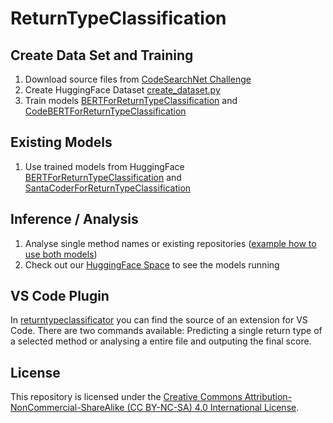 # ReturnTypeClassification

## Create Data Set and Training
1. Download source files from [CodeSearchNet Challenge](https://github.com/github/CodeSearchNet)
2. Create HuggingFace Dataset [create_dataset.py](create_dataset.py)
3. Train models [BERTForReturnTypeClassification](train_BERTForReturnTypeClassification.py) and [CodeBERTForReturnTypeClassification](train_CodeBERTForReturnTypeClassification.py)
    
## Existing Models   
1. Use trained models from HuggingFace [BERTForReturnTypeClassification](https://huggingface.co/UDE-SE/BERTForReturnTypeClassification) and [SantaCoderForReturnTypeClassification](https://huggingface.co/UDE-SE/CodeBERTForReturnTypeClassification)

## Inference / Analysis
1. Analyse single method names or existing repositories ([example how to use both models](https://huggingface.co/spaces/UDE-SE/ReturnTypePredictor/blob/main/app.py))
2. Check out our [HuggingFace Space](https://huggingface.co/spaces/UDE-SE/ReturnTypePredictor) to see the models running

## VS Code Plugin
In [returntypeclassificator](returntypeclassificator/) you can find the source of an extension for VS Code. There are two commands available: Predicting a single return type of a selected method or analysing a entire file and outputing the final score.

## License
This repository is licensed under the [Creative Commons Attribution-NonCommercial-ShareAlike (CC BY-NC-SA) 4.0 International License](https://creativecommons.org/licenses/by-nc-sa/4.0/).
